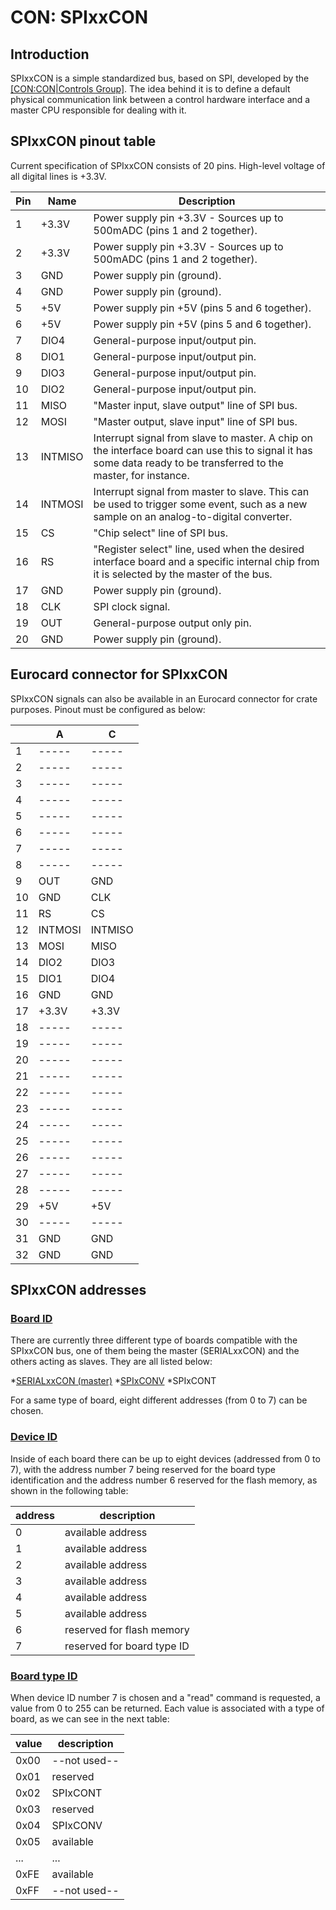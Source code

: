 # CON: SPIxxCON

## Introduction
SPIxxCON is a simple standardized bus, based on SPI, developed by the [[CON:CON|Controls Group]](/Machine/Groups/CON). The idea behind it is to define a default physical communication link between a control hardware interface and a master CPU responsible for dealing with it.

## SPIxxCON pinout table

Current specification of SPIxxCON consists of 20 pins. High-level voltage of all digital lines is +3.3V.


|Pin| Name| Description |
|-|-|-|
|1| +3.3V| Power supply pin +3.3V - Sources up to 500mADC (pins 1 and 2 together). |
|2| +3.3V| Power supply pin +3.3V - Sources up to 500mADC (pins 1 and 2 together). |
|3| GND| Power supply pin (ground). |
|4| GND| Power supply pin (ground). |
|5| +5V| Power supply pin +5V (pins 5 and 6 together). |
|6| +5V| Power supply pin +5V (pins 5 and 6 together). |
|7| DIO4| General-purpose input/output pin. |
|8| DIO1| General-purpose input/output pin. |
|9| DIO3| General-purpose input/output pin. |
|10| DIO2| General-purpose input/output pin. |
|11| MISO| "Master input, slave output" line of SPI bus. |
|12| MOSI| "Master output, slave input" line of SPI bus. |
|13| INTMISO| Interrupt signal from slave to master. A chip on the interface board can use this to signal it has some data ready to be transferred to the master, for instance. |
|14| INTMOSI| Interrupt signal from master to slave. This can be used to trigger some event, such as a new sample on an analog-to-digital converter. |
|15| CS| "Chip select" line of SPI bus. |
|16| RS| "Register select" line, used when the desired interface board and a specific internal chip from it is selected by the master of the bus. |
|17| GND| Power supply pin (ground). |
|18| CLK| SPI clock signal. |
|19| OUT| General-purpose output only pin. |
|20| GND| Power supply pin (ground).  |


##  Eurocard connector for SPIxxCON

SPIxxCON signals can also be available in an Eurocard connector for crate purposes. Pinout must be configured as below:


|| A| C |
|-|-|-|
|1| -----| ----- |
|2| -----| ----- |
|3| -----| ----- |
|4| -----| ----- |
|5| -----| ----- |
|6| -----| ----- |
|7| -----| ----- |
|8| -----| ----- |
|9| OUT| GND |
|10| GND| CLK |
|11| RS| CS |
|12| INTMOSI| INTMISO |
|13| MOSI| MISO |
|14| DIO2| DIO3 |
|15| DIO1| DIO4 |
|16| GND| GND |
|17| +3.3V| +3.3V |
|18| -----| ----- |
|19| -----| ----- |
|20| -----| ----- |
|21| -----| ----- |
|22| -----| ----- |
|23| -----| ----- |
|24| -----| ----- |
|25| -----| ----- |
|26| -----| ----- |
|27| -----| ----- |
|28| -----| ----- |
|29| +5V| +5V |
|30| -----| ----- |
|31| GND| GND |
|32| GND| GND  |


## SPIxxCON addresses


### <u>Board ID</u>

There are currently three different type of boards compatible with the SPIxxCON bus, one of them being the master (SERIALxxCON) and the others acting as slaves. They are all listed below:

*[SERIALxxCON (master)](/Machine/Groups/CON/serialxxcon)
*[SPIxCONV](/Machine/Groups/CON/spixconv)
*SPIxCONT

For a same type of board, eight different addresses (from 0 to 7) can be chosen.

### <u>Device ID</u>

Inside of each board there can be up to eight devices (addressed from 0 to 7), with the address number 7 being reserved for the board type identification and the address number 6 reserved for the flash memory, as shown in the following table:

| address| description |
|-|-|
|0| available address |
|1| available address |
|2| available address |
|3| available address |
|4| available address |
|5| available address |
|6| reserved for flash memory |
|7| reserved for board type ID |

### <u>Board type ID</u>

When device ID number 7 is chosen and a "read" command is requested, a value from 0 to 255 can be returned. Each value is associated with a type of board, as we can see in the next table:

|value| description |
|-|-|
|0x00| --not used-- |
|0x01| reserved |
|0x02| SPIxCONT |
|0x03| reserved |
|0x04| SPIxCONV |
|0x05| available |
|...| ... |
|0xFE| available |
|0xFF| --not used--  |
